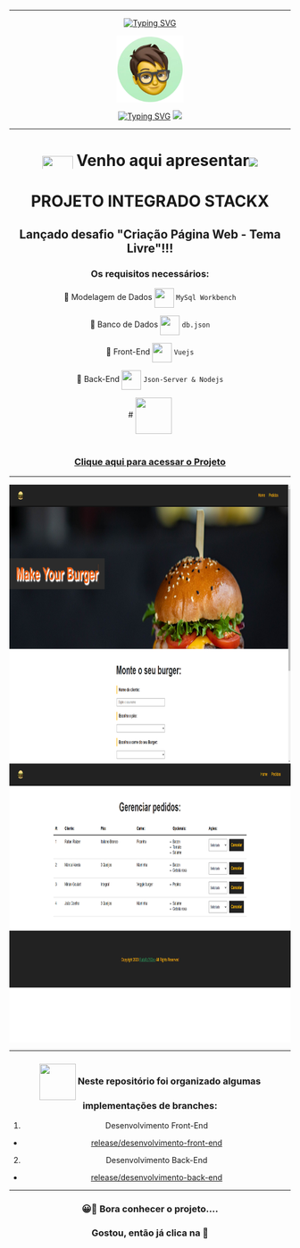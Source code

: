 ***

 <div align="center">

[![Typing SVG](https://readme-typing-svg.herokuapp.com?font=Fira+Code&weight=700&size=25&pause=1000&color=6035DF&center=true&vCenter=true&width=435&lines=Olá👋+sou+Rafael+Raizer)](https://git.io/typing-svg)

 <div align="center">

<img height="120em" src="images/ImagemDevRafa.png"  align="center">

<a href="https://git.io/typing-svg" align="center"><img src="https://readme-typing-svg.herokuapp.com?font=Fira+Code&weight=700&size=24&pause=1000&color=120A2A&center=true&vCenter=true&width=435&lines=Desenvolvedor+Front+End+Júnior" alt="Typing SVG" /></a>  <img src="https://media.giphy.com/media/l1J9sBOqBIvnafnUc/giphy.gif" width="70">

***
# <img src="https://media.giphy.com/media/XwcRflO9HD0Sk6RaRM/giphy.gif" align="center" height="25" width="55"> Venho aqui apresentar<img src="https://media.giphy.com/media/LmqitTYGsNMiWu3VWO/giphy.gif" align="center" width="65"> 


  # PROJETO INTEGRADO STACKX

## Lançado desafio "Criação Página Web - Tema Livre"!!!

 ### Os requisitos necessários:

🎯 Modelagem de Dados <img src="https://media.giphy.com/media/fXQqNrqKATCNwq6zin/giphy.gif" align="center" height="35" width="35"> ```MySql Workbench```

🎯 Banco de Dados <img src="https://media.giphy.com/media/fXQqNrqKATCNwq6zin/giphy.gif" align="center" height="35" width="35"> ```db.json``` 

🎯 Front-End <img src="https://media.giphy.com/media/fXQqNrqKATCNwq6zin/giphy.gif" align="center" height="35" width="35"> ```Vuejs``` 

🎯 Back-End <img src="https://media.giphy.com/media/fXQqNrqKATCNwq6zin/giphy.gif" align="center" height="35" width="35"> ```Json-Server & Nodejs```


 <div align="center">
# <img src="https://media.giphy.com/media/9TFBxN300KpCUI6sBD/giphy.gif" align="center" height="65" width="65"> 

<br>
<br>

### [Clique aqui para acessar o Projeto](https://rafarz76dev-makeyourburger.netlify.app/)

 
***
  <img src="images/burgerplace -Home.png" align="center" height="500em" width="100%" href="https://rafarz76dev-03-desafiostackx-web-3-0-vue-js.vercel.app">
  

   <img src="images/burgerplace - Pedidos.png" align="center" height="500em" width="100%" href="https://rafarz76dev-03-desafiostackx-web-3-0-vue-js.vercel.app">    
  
 ***
###  <img src="https://media.giphy.com/media/u2pmTWUi0MXjyrMaVj/giphy.gif" align="center" height="65" width="65"> Neste repositório foi organizado algumas implementações de branches: 
1. Desenvolvimento Front-End  
  - [release/desenvolvimento-front-end](https://github.com/RafaRz76Dev/ProjetoIntegradoStackx.Back-Front/tree/master/PROJETOINTEGRADO-FRONT-VUE-master)
  
2. Desenvolvimento Back-End 
- [release/desenvolvimento-back-end](https://github.com/RafaRz76Dev/ProjetoIntegradoStackx.Back-Front/tree/master/PROJETOINTEGRADO-BACKEND-SERVER-master) 
  

***
### 😀👀 Bora conhecer o projeto....

### Gostou, então já clica na 🌟
